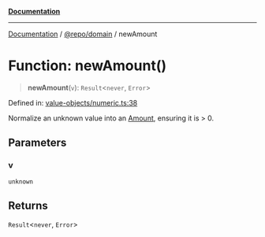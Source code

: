 [**Documentation**](../../../README.md)

***

[Documentation](../../../README.md) / [@repo/domain](../README.md) / newAmount

# Function: newAmount()

> **newAmount**(`v`): `Result`\<`never`, `Error`\>

Defined in: [value-objects/numeric.ts:38](https://github.com/o3osatoshi/experiment/blob/04dfa58df6e48824a200a24d77afef7ce464e1ae/packages/domain/src/value-objects/numeric.ts#L38)

Normalize an unknown value into an [Amount](../type-aliases/Amount.md), ensuring it is > 0.

## Parameters

### v

`unknown`

## Returns

`Result`\<`never`, `Error`\>
